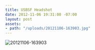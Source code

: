 ```yaml
---
title: USBSF Headshot
date: 2012-11-06 19:31:00 -07:00
layout: post
assets:
- path: "/uploads/20121106-163903.jpg"
---
```


![20121106-163903](/uploads/20121106-163903.jpg)
